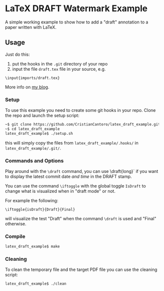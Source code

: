 # LaTeX DRAFT Watermark Example

A simple working example to show how to add a "draft" annotation to a paper written with LaTeX.

## Usage


Just do this:

1. put the hooks in the `.git` directory of your repo
2.  input the file `draft.tex` file in your source, e.g.
```
\input{imports/draft.tex}
```

More info on [my blog](https://balist.es/blog/2017/01/26/git-latex-gitinfo-draft-watermark/).

### Setup

To use this example you need to create some git hooks in your repo.
Clone the repo and launch the setup script:
```bash
~$ git clone https://github.com/CristianCantoro/latex_draft_example.git
~$ cd latex_draft_example
latex_draft_example$ ./setup.sh
```
this will simply copy the files from `latex_draft_example/.hooks/`
in `latex_draft_example/.git/`.

### Commands and Options

Play around with the `\draft` command, you can use \draft{long}` if you want to display
the latest commit date _and time_ in the DRAFT stamp.

You can use the command `\iftoggle` with the global toggle `IsDraft` to change what is
visualized when in "draft mode" or not.

For example the following:
```TeX
\iftoggle{isDraft}{Draft}{Final}
```
will visualize the test "Draft" when the command `\draft` is used and "Final" otherwise.

### Compile

```bash
latex_draft_example$ make
```

### Cleaning

To clean the temporary file and the target PDF file you can use the cleaning script:
```bash
latex_draft_example$ ./clean
```

